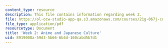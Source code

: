 ```yaml
---
content_type: resource
description: This file contains information regarding week 2.
file: https://ol-ocw-studio-app-qa.s3.amazonaws.com/courses/21g-067j-cultural-performances-of-asia-fall-2005/8919008a59d35b666b4d160cabd5b7d1_MIT21G_067JF05_dis_qs2.pdf
file_type: application/pdf
resourcetype: Document
title: 'Week 2: Anime and Japanese Culture'
uid: 8919008a-59d3-5b66-6b4d-160cabd5b7d1
---
```

